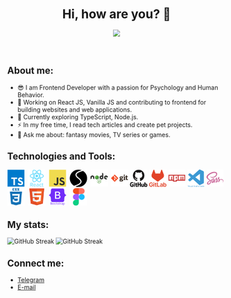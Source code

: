 <div id="main" align="center">
  <h1>Hi, how are you? 👋</h1>
  <img src="https://media1.giphy.com/media/v1.Y2lkPTc5MGI3NjExcjZ0MmZwamJsdXd6emdyaGkwZmxheDZ2ZWl2ZDhtenR5MDJta3puOSZlcD12MV9pbnRlcm5hbF9naWZfYnlfaWQmY3Q9Zw/dNgK7Ws7y176U/200.webp" width="300"/>
  <div id="socials">
    <a href="#"><img src="https://img.shields.io/badge/linkedin-%230077B5.svg?style=for-the-badge&logo=linkedin&logoColor=white" alt=""/></a>
    <a href="https://www.instagram.com/elencodes"><img src="https://img.shields.io/badge/Instagram-%23E4405F.svg?style=for-the-badge&logo=Instagram&logoColor=white" alt=""/></a>
  </div>
  <img src="https://komarev.com/ghpvc/?username=elencodes&style=flat-square&color=blue" alt=""/>
</div>

<h2>About me:</h2>
<ul>
  <li>😎 I am Frontend Developer with a passion for Psychology and Human Behavior.</li>
  <li>🔭 Working on React JS, Vanilla JS and contributing to frontend for building websites and web applications.</li>
  <li>🌱 Сurrently exploring TypeScript, Node.js.</li>
  <li>⚡ In my free time, I read tech articles and create pet projects.</li>
  <li>💬 Ask me about: fantasy movies, TV series or games.</li>
</ul>

<h2>Technologies and Tools:</h2>
<div>
  <img src="https://github.com/devicons/devicon/blob/master/icons/typescript/typescript-original.svg" title="Typescript" alt="Typescript" width="40" height="40"/>&nbsp;
  <img src="https://github.com/devicons/devicon/blob/master/icons/react/react-original-wordmark.svg" title="React" alt="React" width="40" height="40"/>&nbsp;
  <img src="https://github.com/devicons/devicon/blob/master/icons/javascript/javascript-original.svg" title="JavaScript" alt="JavaScript" width="40" height="40"/>&nbsp;
  <img src="https://github.com/devicons/devicon/blob/master/icons/swiper/swiper-original.svg" title="swiper" alt="swiper" width="40" height="40"/>&nbsp;
  <img src="https://github.com/devicons/devicon/blob/master/icons/nodejs/nodejs-original-wordmark.svg" title="NodeJS" alt="NodeJS" width="40" height="40"/>&nbsp;
  <img src="https://github.com/devicons/devicon/blob/master/icons/git/git-original-wordmark.svg" title="Git" alt="Git" width="40" height="40"/>
  <img src="https://github.com/devicons/devicon/blob/master/icons/github/github-original-wordmark.svg" title="Github" alt="Github" width="40" height="40"/>
  <img src="https://github.com/devicons/devicon/blob/master/icons/gitlab/gitlab-plain-wordmark.svg" title="Gitlab" alt="Gitlab" width="40" height="40"/>
  <img src="https://github.com/devicons/devicon/blob/master/icons/npm/npm-original-wordmark.svg" title="npm" alt="npm" width="40" height="40"/>
  <img src="https://github.com/devicons/devicon/blob/master/icons/vscode/vscode-plain-wordmark.svg" title="vscode" alt="vscode" width="40" height="40"/>
  <img src="https://github.com/devicons/devicon/blob/master/icons/sass/sass-original.svg" title="Sass" alt="Sass" width="40" height="40"/>&nbsp;
  <img src="https://github.com/devicons/devicon/blob/master/icons/css3/css3-plain-wordmark.svg" title="CSS3" alt="CSS" width="40" height="40"/>&nbsp;
  <img src="https://github.com/devicons/devicon/blob/master/icons/html5/html5-original.svg" title="HTML5" alt="HTML" width="40" height="40"/>&nbsp;
  <img src="https://github.com/devicons/devicon/blob/master/icons/bootstrap/bootstrap-plain-wordmark.svg" title="Bootstrap" alt="Bootstrap" width="40" height="40"/>&nbsp;
  <img src="https://github.com/devicons/devicon/blob/master/icons/figma/figma-original.svg" title="figma" alt="figma" width="40" height="40"/>&nbsp;
</div>

<h2>My stats:</h2>
<img src="https://github-readme-streak-stats.herokuapp.com?user=elencodes" alt="GitHub Streak" />
<img src="https://github-readme-stats.vercel.app/api/top-langs/?username=elencodes&layout=compact" alt="GitHub Streak" />

<h2>Connect me:</h2>
<ul>
 <li><a href="https://t.me/elencodes">Telegram</a></li>
 <li><a href="mailto:esadikova.codes@gmail.com">E-mail</a></li>
</ul>
